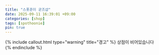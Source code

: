 ```yaml
---
title: "스폿훈이 굳즈샵"
date: 2025-09-11 16:39:01 +09:00
categories: [shop]
tags: [spothoonie]
pin: true
---
```

{% include callout.html type="warning" title="경고" %}
상점이 비어있습니다
{% endinclude %}
